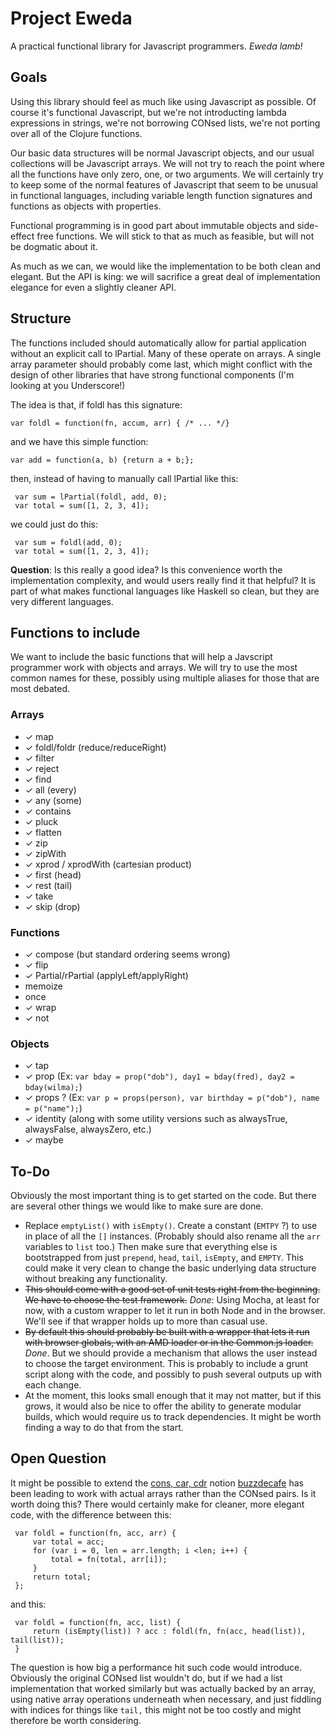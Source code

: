 Project Eweda
=============

A practical functional library for Javascript programmers.  _Eweda lamb!_



Goals
-----

Using this library should feel as much like using Javascript as possible.  Of course it's functional Javascript, but
we're not introducting lambda expressions in strings, we're not borrowing CONsed lists, we're not porting over all of
the Clojure functions.

Our basic data structures will be normal Javascript objects, and our usual collections will be Javascript arrays.  We
will not try to reach the point where all the functions have only zero, one, or two arguments.  We will certainly try
to keep some of the normal features of Javascript that seem to be unusual in functional languages, including variable
length function signatures and functions as objects with properties.

Functional programming is in good part about immutable objects and side-effect free functions.  We will stick to that
as much as feasible, but will not be dogmatic about it.

As much as we can, we would like the implementation to be both clean and elegant.  But the API is king: we will
sacrifice a great deal of implementation elegance for even a slightly cleaner API.


Structure
---------

The functions included should automatically allow for partial application without an explicit call to lPartial.  Many of
these operate on arrays.  A single array parameter should probably come last, which might conflict with the design of
other libraries that have strong functional components (I'm looking at you Underscore!)

The idea is that, if foldl has this signature:

    var foldl = function(fn, accum, arr) { /* ... */}

and we have this simple function:

    var add = function(a, b) {return a + b;};

then, instead of having to manually call lPartial like this:

     var sum = lPartial(foldl, add, 0);
     var total = sum([1, 2, 3, 4]);

we could just do this:

     var sum = foldl(add, 0);
     var total = sum([1, 2, 3, 4]);

**Question**: Is this really a good idea?  Is this convenience worth the implementation complexity, and would users
really find it that helpful?  It is part of what makes functional languages like Haskell so clean, but they are very
different languages.


Functions to include
--------------------

We want to include the basic functions that will help a Javscript programmer work with objects and arrays.  We will try
to use the most common names for these, possibly using multiple aliases for those that are most debated.


### Arrays ###

  * ✓ map
  * ✓ foldl/foldr (reduce/reduceRight)
  * ✓ filter
  * ✓ reject
  * ✓ find
  * ✓ all (every)
  * ✓ any (some)
  * ✓ contains
  * ✓ pluck
  * ✓ flatten
  * ✓ zip
  * ✓ zipWith
  * ✓ xprod / xprodWith (cartesian product)
  * ✓ first (head)
  * ✓ rest (tail)
  * ✓ take
  * ✓ skip (drop)

### Functions ###

  * ✓ compose (but standard ordering seems wrong)
  * ✓ flip
  * ✓ Partial/rPartial (applyLeft/applyRight)
  * memoize
  * once
  * ✓ wrap
  * ✓ not

### Objects ###

  * ✓ tap
  * ✓ prop (Ex: `var bday = prop("dob"), day1 = bday(fred), day2 = bday(wilma);`)
  * ✓ props ? (Ex: `var p = props(person), var birthday = p("dob"), name = p("name");`)
  * ✓ identity (along with some utility versions such as alwaysTrue, alwaysFalse, alwaysZero, etc.)
  * ✓ maybe



To-Do
-----

Obviously the most important thing is to get started on the code.  But there are several other things we would like to
make sure are done.

  * Replace `emptyList()` with `isEmpty()`.  Create a constant (`EMTPY` ?) to use in place of all the `[]` instances.
    (Probably should also rename all the `arr` variables to `list` too.)  Then make sure that everything else is
    bootstrapped from just `prepend`, `head`, `tail`, `isEmpty`, and `EMPTY`.  This could make it very clean to change the
    basic underlying data structure without breaking any functionality.
  * <del>This should come with a good set of unit tests right from the beginning.  We have to choose the test
    framework.</del> *Done*: Using Mocha, at least for now, with a custom wrapper to let it run in both Node and
    in the browser.  We'll see if that wrapper holds up to more than casual use.
  * <del>By default this should probably be built with a wrapper that lets it run with browser globals, with an AMD
    loader or in the Common.js loader.</del>  *Done*.  But we should provide a mechanism that allows the user
    instead to choose the target environment.  This is probably to include a grunt script along with the code, and
    possibly to push several outputs up with each change.
  * At the moment, this looks small enough that it may not matter, but if this grows, it would also be nice to offer
    the ability to generate modular builds, which would require us to track dependencies.  It might be worth finding
    a way to do that from the start.


Open Question
-------------

It might be possible to extend the [cons, car, cdr][cons] notion [buzzdecafe][mike] has been leading to work with actual
arrays rather than the CONsed pairs.  Is it worth doing this?  There would certainly make for cleaner, more elegant
code, with the difference between this:

     var foldl = function(fn, acc, arr) {
         var total = acc;
         for (var i = 0, len = arr.length; i <len; i++) {
             total = fn(total, arr[i]);
         }
         return total;
     };

and this:

     var foldl = function(fn, acc, list) {
         return (isEmpty(list)) ? acc : foldl(fn, fn(acc, head(list)), tail(list));
     }

The question is how big a performance hit such code would introduce.  Obviously the original CONsed list wouldn't do,
but if we had a list implementation that worked similarly but was actually backed by an array, using native array
operations underneath when necessary, and just fiddling with indices for things like `tail,` this might not be too
costly and might therefore be worth considering.


  [cons]: https://gist.github.com/buzzdecafe/5272249
  [mike]: https://github.com/buzzdecafe
